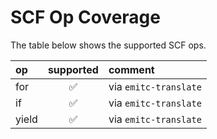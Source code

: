 <!--
SPDX-FileCopyrightText: Fraunhofer-Gesellschaft zur Förderung der angewandten Forschung e.V.
SPDX-License-Identifier: Apache-2.0 WITH LLVM-exception
-->
# SCF Op Coverage

The table below shows the supported SCF ops.

| op                    | supported          | comment |
| :-------------------- |:------------------:| :------ |
| for                   | :white_check_mark: | via `emitc-translate` |
| if                    | :white_check_mark: | via `emitc-translate` |
| yield                 | :white_check_mark: | via `emitc-translate` |
